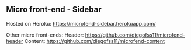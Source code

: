 ## Micro front-end - Sidebar

Hosted on Heroku: https://microfend-sidebar.herokuapp.com/


Other micro front-ends:
Header: https://github.com/diegofss11/microfend-header
Content: https://github.com/diegofss11/microfend-content